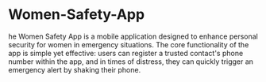 # Women-Safety-App
he Women Safety App is a mobile application designed to enhance personal security for women in emergency situations. The core functionality of the app is simple yet effective: users can register a trusted contact's phone number within the app, and in times of distress, they can quickly trigger an emergency alert by shaking their phone.
